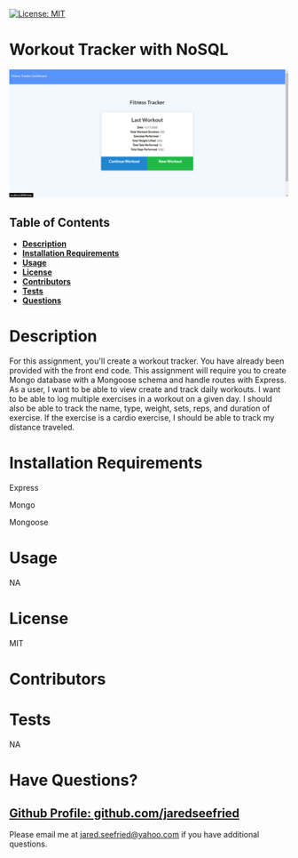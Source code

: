 [![License: MIT](https://img.shields.io/badge/License-MIT-yellow.svg)](https://opensource.org/licenses/MIT)

# Workout Tracker with NoSQL

![Workout Tracker](./public/assets/workouttracker.jpg)

## Table of Contents

  * **[Description](#Description)**  
  * **[Installation Requirements](#Installation-Requirements)**  
  * **[Usage](#Usage)**  
  * **[License](#License)**    
  * **[Contributors](#Contributors)**  
  * **[Tests](#Tests)**  
  * **[Questions](#Questions)** 

# Description

For this assignment, you'll create a workout tracker. You have already been provided with the front end code. This assignment will require you to create Mongo database with a Mongoose schema and handle routes with Express. As a user, I want to be able to view create and track daily workouts. I want to be able to log multiple exercises in a workout on a given day. I should also be able to track the name, type, weight, sets, reps, and duration of exercise. If the exercise is a cardio exercise, I should be able to track my distance traveled.

# Installation Requirements

Express

Mongo 

Mongoose

# Usage

NA

# License 

MIT

# Contributors



# Tests

NA

# Have Questions?

## [Github Profile: github.com/jaredseefried](https://github.com/jaredseefried "Title")

Please email me at jared.seefried@yahoo.com if you have additional questions. 
